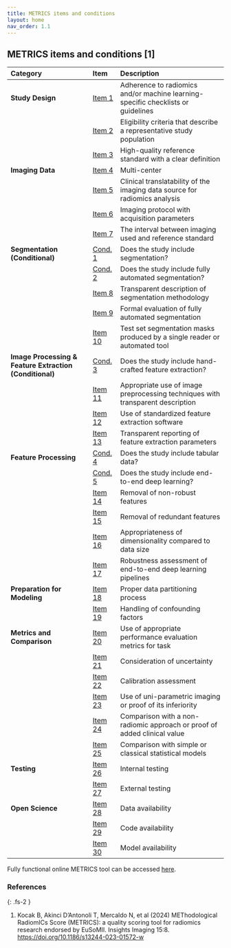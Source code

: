 ```yaml
---
title: METRICS items and conditions
layout: home
nav_order: 1.1
---
```



## **METRICS items and conditions** [1]

| **Category**                         | **Item**   | **Description**                                                                 |
|:------------------------------------|:-----------|:--------------------------------------------------------------------------------|
| **Study Design**                    | [Item 1](https://radiomic.github.io/METRICS-E3/docs/Study%20Design%20(Item%201-3)/Item%201.html)     | Adherence to radiomics and/or machine learning-specific checklists or guidelines |
|                                     | [Item 2](https://radiomic.github.io/METRICS-E3/docs/Study%20Design%20(Item%201-3)/Item%202.html)     | Eligibility criteria that describe a representative study population           |
|                                     | [Item 3](https://radiomic.github.io/METRICS-E3/docs/Study%20Design%20(Item%201-3)/Item%203.html)     | High-quality reference standard with a clear definition                        |
| **Imaging Data**                    | [Item 4](https://radiomic.github.io/METRICS-E3/docs/Imaging%20Data%20(Item%204-7)/Item%204.html)     | Multi-center                                                                   |
|                                     | [Item 5](https://radiomic.github.io/METRICS-E3/docs/Imaging%20Data%20(Item%204-7)/Item%205.html)     | Clinical translatability of the imaging data source for radiomics analysis     |
|                                     | [Item 6](https://radiomic.github.io/METRICS-E3/docs/Imaging%20Data%20(Item%204-7)/Item%206.html)     | Imaging protocol with acquisition parameters                                   |
|                                     | [Item 7](https://radiomic.github.io/METRICS-E3/docs/Imaging%20Data%20(Item%204-7)/Item%207.html)     | The interval between imaging used and reference standard                       |
| **Segmentation (Conditional)**      | [Cond. 1](https://radiomic.github.io/METRICS-E3/docs/Segmentation%20(Con%201-2%20Item%208-10)/Condition%201.html)    | Does the study include segmentation?                                           |
|                                     | [Cond. 2](https://radiomic.github.io/METRICS-E3/docs/Segmentation%20(Con%201-2%20Item%208-10)/Condition%202.html)    | Does the study include fully automated segmentation?                           |
|                                     | [Item 8](https://radiomic.github.io/METRICS-E3/docs/Segmentation%20(Con%201-2%20Item%208-10)/Item%208.html)     | Transparent description of segmentation methodology                            |
|                                     | [Item 9](https://radiomic.github.io/METRICS-E3/docs/Segmentation%20(Con%201-2%20Item%208-10)/Item%209.html)     | Formal evaluation of fully automated segmentation                              |
|                                     | [Item 10](https://radiomic.github.io/METRICS-E3/docs/Segmentation%20(Con%201-2%20Item%208-10)/Item%2010.html)    | Test set segmentation masks produced by a single reader or automated tool      |
| **Image Processing & Feature Extraction (Conditional)** | [Cond. 3](https://radiomic.github.io/METRICS-E3/docs/Image%20Processing%20and%20Feature%20Extraction%20(Con%203%20Item%2011-13)/Condition%203.html)    | Does the study include hand-crafted feature extraction?                        |
|                                     | [Item 11](https://radiomic.github.io/METRICS-E3/docs/Image%20Processing%20and%20Feature%20Extraction%20(Con%203%20Item%2011-13)/Item%2011.html)    | Appropriate use of image preprocessing techniques with transparent description |
|                                     | [Item 12](https://radiomic.github.io/METRICS-E3/docs/Image%20Processing%20and%20Feature%20Extraction%20(Con%203%20Item%2011-13)/Item%2012.html)    | Use of standardized feature extraction software                                |
|                                     | [Item 13](https://radiomic.github.io/METRICS-E3/docs/Image%20Processing%20and%20Feature%20Extraction%20(Con%203%20Item%2011-13)/Item%2013.html)    | Transparent reporting of feature extraction parameters                         |
| **Feature Processing**              | [Cond. 4](https://radiomic.github.io/METRICS-E3/docs/Feature%20Processing%20(Con%204-5%20Item%2014-17)/Condition%204.html)    | Does the study include tabular data?                                           |
|                                     | [Cond. 5](https://radiomic.github.io/METRICS-E3/docs/Feature%20Processing%20(Con%204-5%20Item%2014-17)/Condition%205.html)    | Does the study include end-to-end deep learning?                               |
|                                     | [Item 14](https://radiomic.github.io/METRICS-E3/docs/Feature%20Processing%20(Con%204-5%20Item%2014-17)/Item%2014.html)    | Removal of non-robust features                                                 |
|                                     | [Item 15](https://radiomic.github.io/METRICS-E3/docs/Feature%20Processing%20(Con%204-5%20Item%2014-17)/Item%2015.html)    | Removal of redundant features                                                  |
|                                     | [Item 16](https://radiomic.github.io/METRICS-E3/docs/Feature%20Processing%20(Con%204-5%20Item%2014-17)/Item%2016.html)    | Appropriateness of dimensionality compared to data size                        |
|                                     | [Item 17](https://radiomic.github.io/METRICS-E3/docs/Feature%20Processing%20(Con%204-5%20Item%2014-17)/Item%2017.html)    | Robustness assessment of end-to-end deep learning pipelines                    |
| **Preparation for Modeling**        | [Item 18](https://radiomic.github.io/METRICS-E3/docs/Preparation%20for%20Modeling%20(Item%2018-19)/Item%2018.html)    | Proper data partitioning process                                               |
|                                     | [Item 19](https://radiomic.github.io/METRICS-E3/docs/Preparation%20for%20Modeling%20(Item%2018-19)/Item%2019.html)    | Handling of confounding factors                                                |
| **Metrics and Comparison**          | [Item 20](https://radiomic.github.io/METRICS-E3/docs/Metrics%20and%20Comparison%20(Item%2020-25)/Item%2020.html)    | Use of appropriate performance evaluation metrics for task                     |
|                                     | [Item 21](https://radiomic.github.io/METRICS-E3/docs/Metrics%20and%20Comparison%20(Item%2020-25)/Item%2021.html)    | Consideration of uncertainty                                                   |
|                                     | [Item 22](https://radiomic.github.io/METRICS-E3/docs/Metrics%20and%20Comparison%20(Item%2020-25)/Item%2022.html)    | Calibration assessment                                                         |
|                                     | [Item 23](https://radiomic.github.io/METRICS-E3/docs/Metrics%20and%20Comparison%20(Item%2020-25)/Item%2023.html)    | Use of uni-parametric imaging or proof of its inferiority                      |
|                                     | [Item 24](https://radiomic.github.io/METRICS-E3/docs/Metrics%20and%20Comparison%20(Item%2020-25)/Item%2024.html)    | Comparison with a non-radiomic approach or proof of added clinical value       |
|                                     | [Item 25](https://radiomic.github.io/METRICS-E3/docs/Metrics%20and%20Comparison%20(Item%2020-25)/Item%2025.html)    | Comparison with simple or classical statistical models                         |
| **Testing**                         | [Item 26](https://radiomic.github.io/METRICS-E3/docs/Testing%20(Item%2026-27)/Item%2026.html)    | Internal testing                                                               |
|                                     | [Item 27](https://radiomic.github.io/METRICS-E3/docs/Testing%20(Item%2026-27)/Item%2027.html)    | External testing                                                               |
| **Open Science**                    | [Item 28](https://radiomic.github.io/METRICS-E3/docs/Open%20Science%20(Item%2028-30)/Item%2028.html)    | Data availability                                                              |
|                                     | [Item 29](https://radiomic.github.io/METRICS-E3/docs/Open%20Science%20(Item%2028-30)/Item%2029.html)    | Code availability                                                              |
|                                     | [Item 30](https://radiomic.github.io/METRICS-E3/docs/Open%20Science%20(Item%2028-30)/Item%2030.html)    | Model availability                                                             |


Fully functional online METRICS tool can be accessed [here](https://metricsscore.github.io/metrics/METRICS.html).

### References

{: .fs-2 }

1. 	Kocak B, Akinci D’Antonoli T, Mercaldo N, et al (2024) METhodological RadiomICs Score (METRICS): a quality scoring tool for radiomics research endorsed by EuSoMII. Insights Imaging 15:8. https://doi.org/10.1186/s13244-023-01572-w